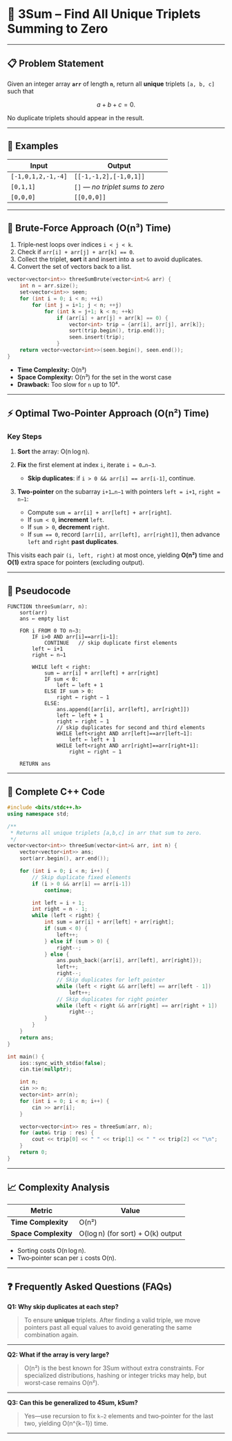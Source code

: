 # 📌 3Sum – Find All Unique Triplets Summing to Zero

---

## 📋 Problem Statement

Given an integer array **`arr`** of length **`n`**, return all **unique** triplets `[a, b, c]` such that

$$
a + b + c = 0.
$$

No duplicate triplets should appear in the result.

---

## 🔎 Examples

| Input              | Output                           |
| ------------------ | -------------------------------- |
| `[-1,0,1,2,-1,-4]` | `[[-1,-1,2],[-1,0,1]]`           |
| `[0,1,1]`          | `[]` *— no triplet sums to zero* |
| `[0,0,0]`          | `[[0,0,0]]`                      |

---

## 🐢 Brute‑Force Approach (O(n³) Time)

1. Triple‑nest loops over indices `i < j < k`.
2. Check if `arr[i] + arr[j] + arr[k] == 0`.
3. Collect the triplet, **sort** it and insert into a `set` to avoid duplicates.
4. Convert the set of vectors back to a list.

```cpp
vector<vector<int>> threeSumBrute(vector<int>& arr) {
    int n = arr.size();
    set<vector<int>> seen;
    for (int i = 0; i < n; ++i)
        for (int j = i+1; j < n; ++j)
            for (int k = j+1; k < n; ++k)
                if (arr[i] + arr[j] + arr[k] == 0) {
                    vector<int> trip = {arr[i], arr[j], arr[k]};
                    sort(trip.begin(), trip.end());
                    seen.insert(trip);
                }
    return vector<vector<int>>(seen.begin(), seen.end());
}
```

* **Time Complexity:** O(n³)
* **Space Complexity:** O(n³) for the set in the worst case
* **Drawback:** Too slow for `n` up to 10⁴.

---

## ⚡ Optimal Two‑Pointer Approach (O(n²) Time)

### **Key Steps**

1. **Sort** the array: O(n log n).
2. **Fix** the first element at index `i`, iterate `i = 0…n−3`.

   * **Skip duplicates**: if `i > 0 && arr[i] == arr[i-1]`, continue.
3. **Two‑pointer** on the subarray `i+1…n−1` with pointers `left = i+1`, `right = n−1`:

   * Compute `sum = arr[i] + arr[left] + arr[right]`.
   * If `sum < 0`, **increment** `left`.
   * If `sum > 0`, **decrement** `right`.
   * If `sum == 0`, record `[arr[i], arr[left], arr[right]]`, then advance `left` and `right` **past duplicates**.

This visits each pair `(i, left, right)` at most once, yielding **O(n²)** time and **O(1)** extra space for pointers (excluding output).

---

## 📝 Pseudocode

```text
FUNCTION threeSum(arr, n):
    sort(arr)
    ans ← empty list

    FOR i FROM 0 TO n−3:
        IF i>0 AND arr[i]==arr[i−1]:
            CONTINUE   // skip duplicate first elements
        left ← i+1
        right ← n−1

        WHILE left < right:
            sum ← arr[i] + arr[left] + arr[right]
            IF sum < 0:
                left ← left + 1
            ELSE IF sum > 0:
                right ← right − 1
            ELSE:
                ans.append([arr[i], arr[left], arr[right]])
                left ← left + 1
                right ← right − 1
                // skip duplicates for second and third elements
                WHILE left<right AND arr[left]==arr[left−1]:
                    left ← left + 1
                WHILE left<right AND arr[right]==arr[right+1]:
                    right ← right − 1

    RETURN ans
```

---

## 💾 Complete C++ Code

```cpp
#include <bits/stdc++.h>
using namespace std;

/**
 * Returns all unique triplets [a,b,c] in arr that sum to zero.
 */
vector<vector<int>> threeSum(vector<int>& arr, int n) {
    vector<vector<int>> ans;
    sort(arr.begin(), arr.end());

    for (int i = 0; i < n; i++) {
        // Skip duplicate fixed elements
        if (i > 0 && arr[i] == arr[i-1]) 
            continue;

        int left = i + 1;
        int right = n - 1;
        while (left < right) {
            int sum = arr[i] + arr[left] + arr[right];
            if (sum < 0) {
                left++;
            } else if (sum > 0) {
                right--;
            } else {
                ans.push_back({arr[i], arr[left], arr[right]});
                left++;
                right--;
                // Skip duplicates for left pointer
                while (left < right && arr[left] == arr[left - 1])
                    left++;
                // Skip duplicates for right pointer
                while (left < right && arr[right] == arr[right + 1])
                    right--;
            }
        }
    }
    return ans;
}

int main() {
    ios::sync_with_stdio(false);
    cin.tie(nullptr);

    int n;
    cin >> n;
    vector<int> arr(n);
    for (int i = 0; i < n; i++) {
        cin >> arr[i];
    }

    vector<vector<int>> res = threeSum(arr, n);
    for (auto& trip : res) {
        cout << trip[0] << " " << trip[1] << " " << trip[2] << "\n";
    }
    return 0;
}
```

---

## 📈 Complexity Analysis

| Metric               | Value                             |
| -------------------- | --------------------------------- |
| **Time Complexity**  | O(n²)                             |
| **Space Complexity** | O(log n) (for sort) + O(k) output |

* Sorting costs O(n log n).
* Two‑pointer scan per `i` costs O(n).

---

## ❓ Frequently Asked Questions (FAQs)

**Q1: Why skip duplicates at each step?**

> To ensure **unique** triplets. After finding a valid triple, we move pointers past all equal values to avoid generating the same combination again.

---

**Q2: What if the array is very large?**

> O(n²) is the best known for 3Sum without extra constraints. For specialized distributions, hashing or integer tricks may help, but worst‑case remains O(n²).

---

**Q3: Can this be generalized to 4Sum, kSum?**

> Yes—use recursion to fix `k−2` elements and two‑pointer for the last two, yielding O(n^{k−1}) time.

---
